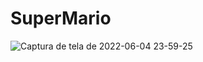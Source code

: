# SuperMario
![Captura de tela de 2022-06-04 23-59-25](https://user-images.githubusercontent.com/69020659/172033138-d7c2f01b-2049-4787-b535-9676426e3b91.png)
